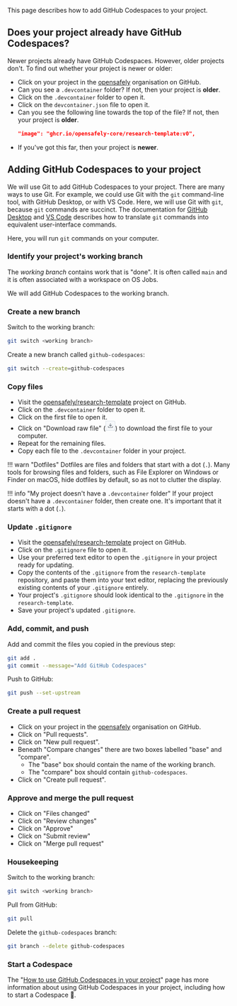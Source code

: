 This page describes how to add GitHub Codespaces to your project.

## Does your project already have GitHub Codespaces?

Newer projects already have GitHub Codespaces.
However, older projects don't.
To find out whether your project is newer or older:

* Click on your project in the [opensafely](https://github.com/opensafely) organisation on GitHub.
* Can you see a `.devcontainer` folder?
  If not, then your project is **older**.
* Click on the `.devcontainer` folder to open it.
* Click on the `devcontainer.json` file to open it.
* Can you see the following line towards the top of the file?
  If not, then your project is **older**.
  ```json
  "image": "ghcr.io/opensafely-core/research-template:v0",
  ```
* If you've got this far, then your project is **newer**.

## Adding GitHub Codespaces to your project

We will use Git to add GitHub Codespaces to your project.
There are many ways to use Git.
For example, we could use Git with the `git` command-line tool, with GitHub Desktop, or with VS Code.
Here, we will use Git with `git`, because `git` commands are succinct.
The documentation for
[GitHub Desktop](https://docs.github.com/en/desktop) and
[VS Code](https://code.visualstudio.com/docs/sourcecontrol/overview)
describes how to translate `git` commands into equivalent user-interface commands.

Here, you will run `git` commands on your computer.

### Identify your project's working branch

The *working branch* contains work that is "done".
It is often called `main` and it is often associated with a workspace on OS Jobs.

We will add GitHub Codespaces to the working branch.

### Create a new branch

Switch to the working branch:

```sh
git switch <working branch>
```

Create a new branch called `github-codespaces`:

```sh
git switch --create=github-codespaces
```

### Copy files

* Visit the [opensafely/research-template](https://github.com/opensafely/research-template) project on GitHub.
* Click on the `.devcontainer` folder to open it.
* Click on the first file to open it.
* Click on "Download raw file" (![The "Download raw file" icon](download_raw_file.png)) to download the first file to your computer.
* Repeat for the remaining files.
* Copy each file to the `.devcontainer` folder in your project.

!!! warn "Dotfiles"
    Dotfiles are files and folders that start with a dot (`.`).
    Many tools for browsing files and folders,
    such as File Explorer on Windows or Finder on macOS,
    hide dotfiles by default, so as not to clutter the display.

!!! info "My project doesn't have a `.devcontainer` folder"
    If your project doesn't have a `.devcontainer` folder,
    then create one.
    It's important that it starts with a dot (`.`).

### Update `.gitignore`

* Visit the [opensafely/research-template](https://github.com/opensafely/research-template) project on GitHub.
* Click on the `.gitignore` file to open it.
* Use your preferred text editor to open the `.gitignore` in your project ready for updating.
* Copy the contents of the `.gitignore` from the `research-template` repository,
  and paste them into your text editor,
  replacing the previously existing contents of your `.gitignore` entirely.
* Your project's `.gitignore` should look identical to the `.gitignore` in the `research-template`.
* Save your project's updated `.gitignore`.

### Add, commit, and push

Add and commit the files you copied in the previous step:

```sh
git add .
git commit --message="Add GitHub Codespaces"
```

Push to GitHub:

```sh
git push --set-upstream
```

### Create a pull request

* Click on your project in the [opensafely](https://github.com/opensafely) organisation on GitHub.
* Click on "Pull requests".
* Click on "New pull request".
* Beneath "Compare changes" there are two boxes labelled "base" and "compare".
    * The "base" box should contain the name of the working branch.
    * The "compare" box should contain `github-codespaces`.
* Click on "Create pull request".

### Approve and merge the pull request

* Click on "Files changed"
* Click on "Review changes"
* Click on "Approve"
* Click on "Submit review"
* Click on "Merge pull request"

### Housekeeping

Switch to the working branch:

```sh
git switch <working branch>
```

Pull from GitHub:

```sh
git pull
```

Delete the `github-codespaces` branch:

```sh
git branch --delete github-codespaces
```

### Start a Codespace

The
"[How to use GitHub Codespaces in your project](../use-github-codespaces-in-your-project/index.md)"
page has more information about using GitHub Codespaces in your project,
including how to start a Codespace :rocket:.
